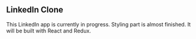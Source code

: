 <h2>LinkedIn Clone</h2>

<p> This LinkedIn app is currently in progress. Styling part is almost finished. It will be built with React and Redux. </p>
